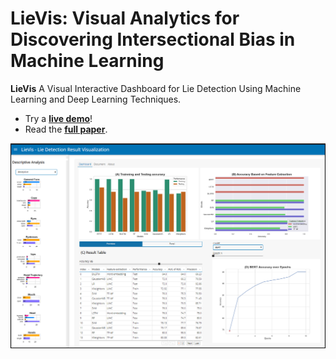 # LieVis: Visual Analytics for Discovering Intersectional Bias in Machine Learning

**LieVis** A Visual Interactive Dashboard for Lie Detection Using Machine Learning and Deep Learning Techniques.

* Try a **[live demo](https://khsakib.github.io/LieVis/)**!
* Read the **[full paper](ICWL_2023__UTS__Prome__LieVis.pdf)**.



![teaser figure](dashboard.png)
